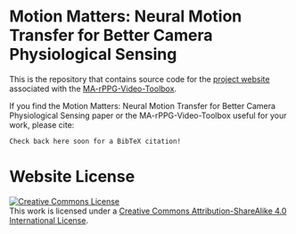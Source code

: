 # Motion Matters: Neural Motion Transfer for Better Camera Physiological Sensing

This is the repository that contains source code for the [project website](https://motion-matters.github.io) associated with the [MA-rPPG-Video-Toolbox](https://github.com/Roni-Lab/MA-rPPG-Video-Toolbox).

If you find the Motion Matters: Neural Motion Transfer for Better Camera Physiological Sensing paper or the MA-rPPG-Video-Toolbox useful for your work, please cite:
```
Check back here soon for a BibTeX citation!
```

# Website License
<a rel="license" href="http://creativecommons.org/licenses/by-sa/4.0/"><img alt="Creative Commons License" style="border-width:0" src="https://i.creativecommons.org/l/by-sa/4.0/88x31.png" /></a><br />This work is licensed under a <a rel="license" href="http://creativecommons.org/licenses/by-sa/4.0/">Creative Commons Attribution-ShareAlike 4.0 International License</a>.
